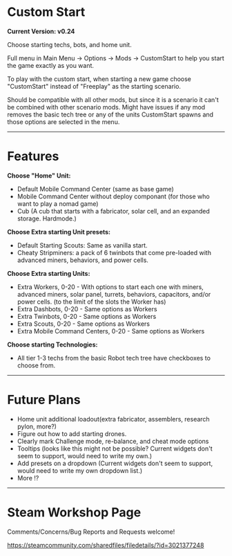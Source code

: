 # Custom Start
**Current Version: v0.24**

Choose starting techs, bots, and home unit.

Full menu in Main Menu -> Options -> Mods -> CustomStart to help you start the game exactly as you want.

To play with the custom start, when starting a new game choose "CustomStart" instead of "Freeplay" as the starting scenario.

Should be compatible with all other mods, but since it is a scenario it can't be combined with other scenario mods. Might have issues if any mod removes the basic tech tree or any of the units CustomStart spawns and those options are selected in the menu.

----
# Features

**Choose "Home" Unit:**

- Default Mobile Command Center (same as base game)
- Mobile Command Center without deploy componant (for those who want to play a nomad game)
- Cub (A cub that starts with a fabricator, solar cell, and an expanded storage. Hardmode.)

**Choose Extra starting Unit presets:**

- Default Starting Scouts: Same as vanilla start.
- Cheaty Stripminers: a pack of 6 twinbots that come pre-loaded with advanced miners, behaviors, and power cells.

**Choose Extra starting Units:**

- Extra Workers, 0-20 - With options to start each one with miners, advanced miners, solar panel, turrets, behaviors, capacitors, and/or power cells. (to the limit of the slots the Worker has)
- Extra Dashbots, 0-20 - Same options as Workers
- Extra Twinbots, 0-20 - Same options as Workers
- Extra Scouts, 0-20 - Same options as Workers
- Extra Mobile Command Centers, 0-20 - Same options as Workers

**Choose starting Technologies:**

- All tier 1-3 techs from the basic Robot tech tree have checkboxes to choose from.

----
# Future Plans

- Home unit additional loadout(extra fabricator, assemblers, research pylon, more?)
- Figure out how to add starting drones.
- Clearly mark Challenge mode, re-balance, and cheat mode options
- Tooltips (looks like this might not be possible? Current widgets don't seem to support, would need to write my own.)
- Add presets on a dropdown (Current widgets don't seem to support, would need to write my own dropdown list.)
- More !?

---- 
# Steam Workshop Page

Comments/Concerns/Bug Reports and Requests welcome!

https://steamcommunity.com/sharedfiles/filedetails/?id=3021377248
